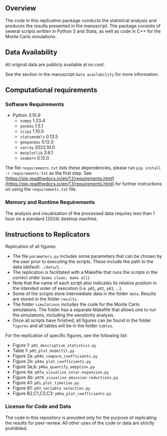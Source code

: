 Overview
--------

The code in this replication package conducts the statistical analysis and produces the results presented in the manuscript. The package consists of several scripts written in Python 3 and Stata, as well as code in C++ for the Monte Carlo simulations.

Data Availability
----------------------------

All original data are publicly available at no cost.

See the section in the manuscript `Data availability` for more information.

Computational requirements
---------------------------

### Software Requirements

- Python 3.10.9
  - `numpy` 1.23.4
  - `pandas` 1.5.1
  - `scipy` 1.10.0
  - `statsmodels` 0.13.5
  - `geopandas` 0.12.0
  - `xarray` 2022.10.0
  - `matplotlib` 3.6.1
  - `seaborn` 0.12.0

The file `requirements.txt` lists these dependencies, please run `pip install -r requirements.txt` as the first step. See [https://pip.readthedocs.io/en/1.1/requirements.html](https://pip.readthedocs.io/en/1.1/requirements.html) for further instructions on using the `requirements.txt` file.

### Memory and Runtime Requirements

The analysis and visualisation of the processed data requires less than 1 hour on a standard (2024) desktop machine.

Instructions to Replicators
---------------------------

Replication of all figures:
- The file `parameters.py` includes some parameters that can be chosen by the user prior to executing the scripts. These include the path to the data (default: `./data/`).
- The replication is facilitated with a Makefile that runs the scripts in the correct order (`make clean; make all`).
- Note that the name of each script also indicates its relative position in the intended order of execution (i.e. `p01`, `p02`, `p03`, ...).
- Some of the scripts store intermediate data in the folder `data`. Results are stored in the folder `results`.
- The folder `simulations` includes the code for the Monte Carlo simulations. The folder has a separate Makefile that allows one to run the simulations, including the sensitivity analysis.
- Once all scripts have finished, all figures can be found in the folder `figures` and all tables will be in the folder `tables`.

For the replication of specific figures, see the following list:
- Figure 1: `p01_descriptive_statistics.py`
- Table 1: `p05_plot_modelfit.py`
- Figure 2a: `p04b_compare_coefficients.py`
- Figure 2b: `p04a_plot_coefficients.py`
- Figure 3a,b: `p06a_quantify_adoption.py`
- Figure 4a: `p07a_visualise_solar-expansion.py`
- Figure 4b: `p07b_visualise_emission-reductions.py`
- Figure A1: `p01_plot_timeline.py`
- Figure B1: `p03_variable_selection.py`
- Figure B2,C1,C2,C3: `p04a_plot_coefficients.py`

### License for Code and Data

The code in this repository is provided only for the purpose of replicating the results for peer-review. All other uses of the code or data are strictly prohibited.